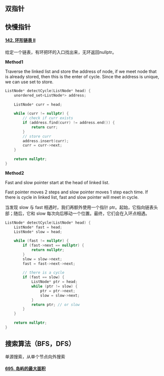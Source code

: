 ## 双指针



## 快慢指针

#### [142. 环形链表 II](https://leetcode.cn/problems/linked-list-cycle-ii/)

给定一个链表，有环把环的入口找出来，无环返回nullptr。

**Method1**

Traverse the linked list and store the address of node, if we meet node that is already stored, then this is the enter of cycle. Since the address is unique, we can use set to store.

```c++
ListNode* detectCycle(ListNode* head) {
	unordered_set<ListNode*> address;
    
    ListNode* curr = head;
    
    while (curr != nullptr) {
        // check if curr exists
        if (address.find(curr) != address.end()) {
            return curr;
        }
        // store curr
        address.insert(curr);
        curr = curr->next;
    }
    
    return nullptr;
}
```

**Method2**

Fast and slow pointer start at the head of linked list.

Fast pointer moves 2 steps and slow pointer moves 1 step each time. If there is cycle in linked list, fast and slow pointer will meet in cycle.

当发现 slow 与 fast 相遇时，我们再额外使用一个指针 ptr。起始，它指向链表头部；随后，它和 slow 每次向后移动一个位置。最终，它们会在入环点相遇。

```c++
ListNode* detectCycle(ListNode* head) {
    ListNode* fast = head;
    ListNode* slow = head;
    
    while (fast != nullptr) {
        if (fast->next == nullptr) {
            return nullptr;
        }
        slow = slow->next;
        fast = fast->next->next;
        
        // there is a cycle
        if (fast == slow) {
            ListNode* ptr = head;
            while (ptr != slow) {
                ptr = ptr->next;
                slow = slow->next;             
            }
            return ptr; // or slow
        }
    }
    
    return nullptr;
}
```



## 搜索算法（BFS，DFS）

单源搜索，从单个节点向外搜索

#### [695. 岛屿的最大面积](https://leetcode.cn/problems/max-area-of-island/)











